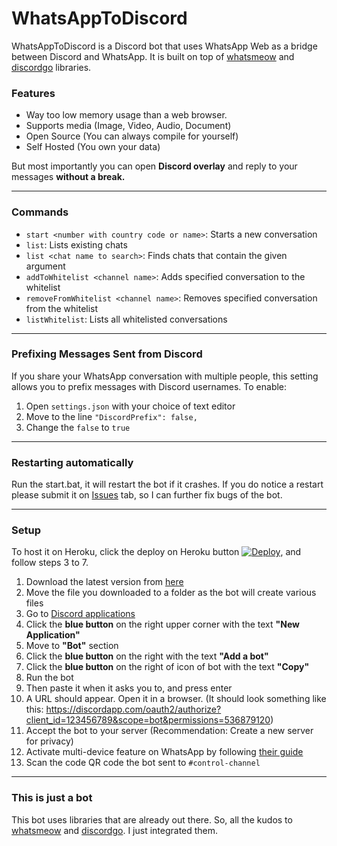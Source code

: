 
# WhatsAppToDiscord

WhatsAppToDiscord is a Discord bot that uses WhatsApp Web as a bridge between Discord and WhatsApp. It is built on top of [whatsmeow](https://github.com/tulir/whatsmeow) and [discordgo](https://github.com/bwmarrin/discordgo) libraries.

### Features

- Way too low memory usage than a web browser.
- Supports media (Image, Video, Audio, Document)
- Open Source (You can always compile for yourself)
- Self Hosted (You own your data)

But most importantly you can open **Discord overlay** and reply to your messages **without a break.**

---
### Commands
- `start <number with country code or name>`: Starts a new conversation
- `list`: Lists existing chats
- `list <chat name to search>`: Finds chats that contain the given argument
- `addToWhitelist <channel name>`: Adds specified conversation to the whitelist
- `removeFromWhitelist <channel name>`: Removes specified conversation from the whitelist 
- `listWhitelist`: Lists all whitelisted conversations

---
### Prefixing Messages Sent from Discord
If you share your WhatsApp conversation with multiple people, this setting allows you to prefix messages with Discord usernames. To enable:
1. Open `settings.json` with your choice of text editor
1. Move to the line `"DiscordPrefix": false,`
1. Change the `false` to `true`

---
### Restarting automatically
Run the start.bat, it will restart the bot if it crashes. If you do notice a restart please submit it on [Issues](https://github.com/FKLC/WhatsAppToDiscord/issues) tab, so I can further fix bugs of the bot.

---
### Setup
To host it on Heroku, click the deploy on Heroku button [![Deploy](https://www.herokucdn.com/deploy/button.svg)](https://heroku.com/deploy?template=https://github.com/FKLC/WhatsAppToDiscord), and follow steps 3 to 7.


1. Download the latest version from [here](https://github.com/FKLC/WhatsAppToDiscord/releases)
2. Move the file you downloaded to a folder as the bot will create various files
3. Go to [Discord applications](https://discordapp.com/developers/applications/)
4. Click the **blue button** on the right upper corner with the text **"New Application"**
5. Move to **"Bot"** section
6. Click the **blue button** on the right with the text **"Add a bot"**
7. Click the **blue button** on the right of icon of bot with the text **"Copy"**
8. Run the bot
9. Then paste it when it asks you to, and press enter
10. A URL should appear. Open it in a browser. (It should look something like this: https://discordapp.com/oauth2/authorize?client_id=123456789&scope=bot&permissions=536879120)
11. Accept the bot to your server (Recommendation: Create a new server for privacy)
12. Activate multi-device feature on WhatsApp by following [their guide](https://faq.whatsapp.com/web/download-and-installation/how-to-join-or-leave-the-multi-device-beta)
13. Scan the code QR code the bot sent to `#control-channel`

---
### This is just a bot

This bot uses libraries that are already out there. So, all the kudos to [whatsmeow](https://github.com/tulir/whatsmeow) and [discordgo](https://github.com/bwmarrin/discordgo). I just integrated them.
